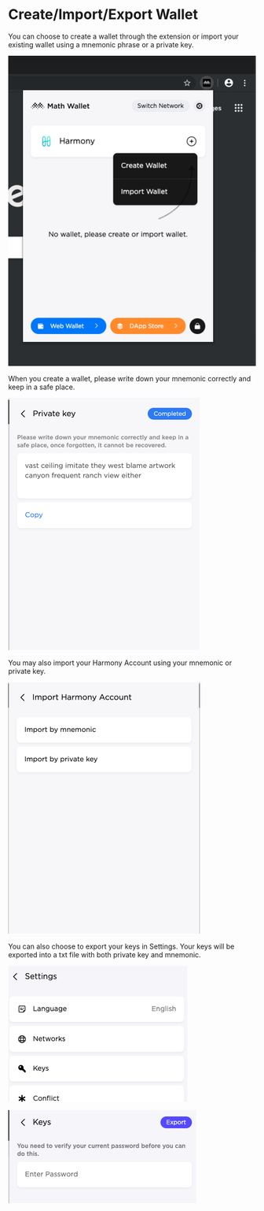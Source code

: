 # Create/Import/Export Wallet

You can choose to create a wallet through the extension or import your existing wallet using a mnemonic phrase or a private key.

![](<../../../.gitbook/assets/image (29) (2) (2) (2) (2) (1) (1) (1).png>)

When you create a wallet, please write down your mnemonic correctly and keep in a safe place.&#x20;

![](<../../../.gitbook/assets/image (67) (1).png>)

You may also import your Harmony Account using your mnemonic or private key.

![](<../../../.gitbook/assets/image (73) (2) (2) (2) (2) (2) (2) (2) (2) (1) (2) (2) (2) (2) (2) (2) (2) (1) (1) (1) (1).png>)

You can also choose to export your keys in Settings. Your keys will be exported into a txt file with both private key and mnemonic.

![](<../../../.gitbook/assets/image (116).png>)

![](<../../../.gitbook/assets/image (117).png>)
